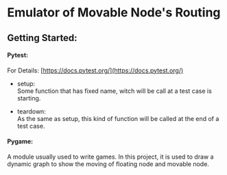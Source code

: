 # Emulator of Movable Node's Routing

## Getting Started:
#### Pytest:
For Details: [https://docs.pytest.org/](https://docs.pytest.org/)
- setup:  
  Some function that has fixed name, witch will be call at a test case is starting.

- teardown:  
  As the same as setup, this kind of function will be called at the end of a test case.

#### Pygame:
  A module usually used to write games. In this project, it is used to draw a dynamic graph to show
the moving of floating node and movable node.
